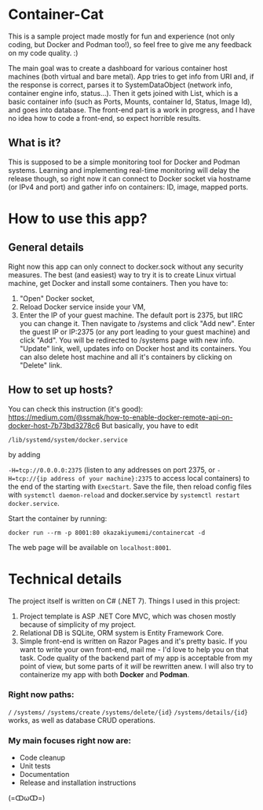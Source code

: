 # Container-Cat 

This is a sample project made mostly for fun and experience (not only coding, but Docker and Podman too!), so feel free to give me any feedback on my code quality. :)

  The main goal was to create a dashboard for various container host machines (both virtual and bare metal). App tries to get info from URI and, if the response is correct, parses it to 
SystemDataObject (network info, container engine info, status...). Then it gets joined with List<BaseContainer>, which is a basic container info (such as Ports, Mounts, container Id, Status, Image Id), and goes into database. The front-end part is a work in progress, and I have no idea how to code a front-end, so expect horrible results.
  
## What is it?
This is supposed to be a simple monitoring tool for Docker and Podman systems. Learning and implementing real-time monitoring will delay the release though, so right now it can connect to Docker socket via hostname (or IPv4 and port) and gather info on containers: ID, image, mapped ports.

# How to use this app?

## General details
Right now this app can only connect to docker.sock without any security measures. The best (and easiest) way to try it is to create Linux virtual machine, get Docker and install some containers. Then you have to:
1. "Open" Docker socket,
2. Reload Docker service inside your VM,
3. Enter the IP of your guest machine. The default port is 2375, but IIRC you can change it.
Then navigate to /systems and click "Add new". Enter the guest IP or IP:2375 (or any port leading to your guest machine) and click "Add". You will be redirected to /systems page with new info. 
"Update" link, well, updates info on Docker host and its containers. You can also delete host machine and all it's containers by clicking on "Delete" link.

## How to set up hosts?

You can check this instruction (it's good): https://medium.com/@ssmak/how-to-enable-docker-remote-api-on-docker-host-7b73bd3278c6
But basically, you have to edit

`/lib/systemd/system/docker.service`

by adding 

`-H=tcp://0.0.0.0:2375` (listen to any addresses on port 2375, or `-H=tcp://{ip address of your machine}:2375` to access local containers) to the end of the starting with `ExecStart`. Save the file, then reload config files with `systemctl daemon-reload` and docker.service by `systemctl restart docker.service`.

Start the container by running:

`docker run --rm -p 8001:80 okazakiyumemi/containercat -d`

The web page will be available on `localhost:8001`.

# Technical details
The project itself is written on C# (.NET 7).
Things I used in this project:
1. Project template is ASP .NET Core MVC, which was chosen mostly because of simplicity of my project. 
2. Relational DB is SQLite, ORM system is Entity Framework Core. 
3. Simple front-end is written on Razor Pages and it's pretty basic. If you want to write your own front-end, mail me - I'd love to help you on that task.
Code quality of the backend part of my app is acceptable from my point of view, but some parts of it *will* be rewritten anew. 
I will also try to containerize my app with both **Docker** and **Podman**. 
  
  
### Right now paths:
  `/`
  `/systems/`
  `/systems/create`
  `/systems/delete/{id}`
  `/systems/details/{id}`
  works, as well as database CRUD operations.
  
### My main focuses right now are:
  - Code cleanup
  - Unit tests
  - Documentation
  - Release and installation instructions

  (=ↀωↀ=)
